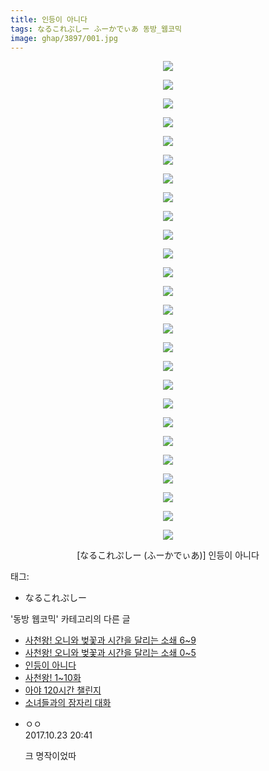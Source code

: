 ```yaml
---
title: 인등이 아니다
tags: なるこれぷしー ふーかでぃあ 동방_웹코믹
image: ghap/3897/001.jpg
---
```

<div class="article">
<p style="text-align: center; clear: none; float: none;"><img src="{{ site.nasurl }}/ghap/3897/001.jpg"/></p>
<p style="text-align: center; clear: none; float: none;"><img src="{{ site.nasurl }}/ghap/3897/002.jpg"/></p>
<p style="text-align: center; clear: none; float: none;"><img src="{{ site.nasurl }}/ghap/3897/003.jpg"/></p>
<p style="text-align: center; clear: none; float: none;"><img src="{{ site.nasurl }}/ghap/3897/004.jpg"/></p>
<p style="text-align: center; clear: none; float: none;"><img src="{{ site.nasurl }}/ghap/3897/005.jpg"/></p>
<p style="text-align: center; clear: none; float: none;"><img src="{{ site.nasurl }}/ghap/3897/006.jpg"/></p>
<p style="text-align: center; clear: none; float: none;"><img src="{{ site.nasurl }}/ghap/3897/007.jpg"/></p>
<p style="text-align: center; clear: none; float: none;"><img src="{{ site.nasurl }}/ghap/3897/008.jpg"/></p>
<p style="text-align: center; clear: none; float: none;"><img src="{{ site.nasurl }}/ghap/3897/009.jpg"/></p>
<p style="text-align: center; clear: none; float: none;"><img src="{{ site.nasurl }}/ghap/3897/010.jpg"/></p>
<p style="text-align: center; clear: none; float: none;"><img src="{{ site.nasurl }}/ghap/3897/011.jpg"/></p>
<p style="text-align: center; clear: none; float: none;"><img src="{{ site.nasurl }}/ghap/3897/012.jpg"/></p>
<p style="text-align: center; clear: none; float: none;"><img src="{{ site.nasurl }}/ghap/3897/013.jpg"/></p>
<p style="text-align: center; clear: none; float: none;"><img src="{{ site.nasurl }}/ghap/3897/014.jpg"/></p>
<p style="text-align: center; clear: none; float: none;"><img src="{{ site.nasurl }}/ghap/3897/015.jpg"/></p>
<p style="text-align: center; clear: none; float: none;"><img src="{{ site.nasurl }}/ghap/3897/016.jpg"/></p>
<p style="text-align: center; clear: none; float: none;"><img src="{{ site.nasurl }}/ghap/3897/017.jpg"/></p>
<p style="text-align: center; clear: none; float: none;"><img src="{{ site.nasurl }}/ghap/3897/018.jpg"/></p>
<p style="text-align: center; clear: none; float: none;"><img src="{{ site.nasurl }}/ghap/3897/019.jpg"/></p>
<p style="text-align: center; clear: none; float: none;"><img src="{{ site.nasurl }}/ghap/3897/020.jpg"/></p>
<p style="text-align: center; clear: none; float: none;"><img src="{{ site.nasurl }}/ghap/3897/021.jpg"/></p>
<p style="text-align: center; clear: none; float: none;"><img src="{{ site.nasurl }}/ghap/3897/022.jpg"/></p>
<p style="text-align: center; clear: none; float: none;"><img src="{{ site.nasurl }}/ghap/3897/023.jpg"/></p>
<p style="text-align: center; clear: none; float: none;"><img src="{{ site.nasurl }}/ghap/3897/024.jpg"/></p>
<p style="text-align: center; clear: none; float: none;"><img src="{{ site.nasurl }}/ghap/3897/025.jpg"/></p>
<p style="text-align: center; clear: none; float: none;"><img src="{{ site.nasurl }}/ghap/3897/026.jpg"/></p>
<p style="text-align: center; clear: none; float: none;">[なるこれぷしー (ふーかでぃあ)] 인등이 아니다</p>
</div><div class="tagTrail">
<p>태그: </p>
<ul>
<li>なるこれぷしー</li>
</ul>
</div><div class="another">
<p>'동방 웹코믹' 카테고리의 다른 글</p>
<ul>
<li><a href="/2017-10-22-ghap_3899">사천왕! 오니와 벚꽃과 시간을 달리는 소쇄 6~9</a></li>
<li><a href="/2017-10-22-ghap_3898">사천왕! 오니와 벚꽃과 시간을 달리는 소쇄 0~5</a></li>
<li><a href="/2017-10-22-ghap_3897">인등이 아니다</a></li>
<li><a href="/2017-10-22-ghap_3896">사천왕! 1~10화</a></li>
<li><a href="/2017-10-22-ghap_3883">아야 120시간 챌린지</a></li>
<li><a href="/2017-10-22-ghap_3882">소녀들과의 잠자리 대화</a></li>
</ul>
</div><div class="cb_module cb_fluid">
<div class="cb_wrt cb_profile">
<div class="comment">
<ul>
<li class="cb_thumb_off" id="comment15112807">
<div class="cb_comment_area">
<div class="cb_info_area">
<div class="cb_section">
<span class="cb_nick_name">ㅇㅇ</span>
</div>
<div class="cb_section">
<span class="cb_date">2017.10.23 20:41 </span>
</div>
</div>
<div class="cb_dsc_comment">
<p class="cb_dsc">
											크 명작이었따
										</p>
</div>
</div></li>
</ul>
</div>
</div><!-- commentList close -->
</div>